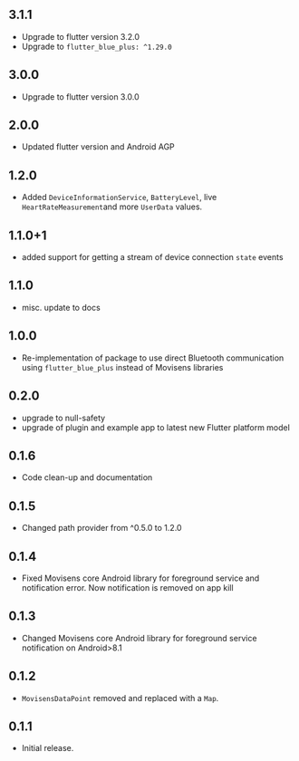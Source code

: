## 3.1.1

- Upgrade to flutter version 3.2.0
- Upgrade to `flutter_blue_plus: ^1.29.0`

## 3.0.0

- Upgrade to flutter version 3.0.0

## 2.0.0

- Updated flutter version and Android AGP

## 1.2.0

- Added `DeviceInformationService`, `BatteryLevel`, live `HeartRateMeasurement`and more `UserData` values.

## 1.1.0+1

- added support for getting a stream of device connection `state` events

## 1.1.0

- misc. update to docs

## 1.0.0

- Re-implementation of package to use direct Bluetooth communication using `flutter_blue_plus` instead of Movisens libraries

## 0.2.0

- upgrade to null-safety
- upgrade of plugin and example app to latest new Flutter platform model

## 0.1.6

- Code clean-up and documentation

## 0.1.5

- Changed path provider from ^0.5.0 to 1.2.0

## 0.1.4

- Fixed Movisens core Android library for foreground service and notification error. Now notification is removed on app kill

## 0.1.3

- Changed Movisens core Android library for foreground service notification on Android>8.1

## 0.1.2

- `MovisensDataPoint` removed and replaced with a `Map`.

## 0.1.1

- Initial release.
